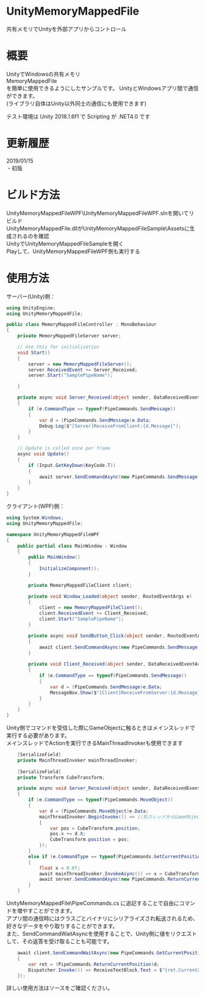 # UnityMemoryMappedFile
共有メモリでUnityを外部アプリからコントロール

# 概要
UnityでWindowsの共有メモリ  
MemoryMappedFile  
を簡単に使用できるようにしたサンプルです。
UnityとWindowsアプリ間で通信ができます。  
(ライブラリ自体はUnity以外同士の通信にも使用できます)  
  
テスト環境は Unity 2018.1.6f1 で Scripting が .NET4.0 です  

# 更新履歴
2019/01/15  
・初版  

# ビルド方法
UnityMemoryMappedFileWPF\UnityMemoryMappedFileWPF.slnを開いてリビルド  
UnityMemoryMappedFile.dllがUnityMemoryMappedFileSample\Assetsに生成されるのを確認  
UnityでUnityMemoryMappedFileSampleを開く  
Playして、UnityMemoryMappedFileWPF側も実行する  

# 使用方法
  
サーバー(Unity)側：  
``` csharp
using UnityEngine;
using UnityMemoryMappedFile;

public class MemoryMappedFileController : MonoBehaviour
{
    private MemoryMappedFileServer server;

    // Use this for initialization
    void Start()
    {
        server = new MemoryMappedFileServer();
        server.ReceivedEvent += Server_Received;
        server.Start("SamplePipeName");

    }

    private async void Server_Received(object sender, DataReceivedEventArgs e)
    {
        if (e.CommandType == typeof(PipeCommands.SendMessage))
        {
            var d = (PipeCommands.SendMessage)e.Data;
            Debug.Log($"[Server]ReceiveFromClient:{d.Message}");
        }
    }

    // Update is called once per frame
    async void Update()
    {
        if (Input.GetKeyDown(KeyCode.T))
        {
            await server.SendCommandAsync(new PipeCommands.SendMessage { Message = "TestFromServer" });
        }
    }
}
```

クライアント(WPF)側：  
``` csharp
using System.Windows;
using UnityMemoryMappedFile;

namespace UnityMemoryMappedFileWPF
{
    public partial class MainWindow : Window
    {
        public MainWindow()
        {
            InitializeComponent();
        }

        private MemoryMappedFileClient client;

        private void Window_Loaded(object sender, RoutedEventArgs e)
        {
            client = new MemoryMappedFileClient();
            client.ReceivedEvent += Client_Received;
            client.Start("SamplePipeName");
        }

        private async void SendButton_Click(object sender, RoutedEventArgs e)
        {
            await client.SendCommandAsync(new PipeCommands.SendMessage { Message = "TestFromWPF" });
        }
        
        private void Client_Received(object sender, DataReceivedEventArgs e)
        {
            if (e.CommandType == typeof(PipeCommands.SendMessage))
            {
                var d = (PipeCommands.SendMessage)e.Data;
                MessageBox.Show($"[Client]ReceiveFromServer:{d.Message}");
            }
        }
    }
}
```
Unity側でコマンドを受信した際にGameObjectに触るときはメインスレッドで実行する必要があります。  
メインスレッドでActionを実行できるMainThreadInvokerも使用できます  
``` csharp
    [SerializeField]
    private MainThreadInvoker mainThreadInvoker;
    
    [SerializeField]
    private Transform CubeTransform;

    private async void Server_Received(object sender, DataReceivedEventArgs e)
    {
        if (e.CommandType == typeof(PipeCommands.MoveObject))
        {
            var d = (PipeCommands.MoveObject)e.Data;
            mainThreadInvoker.BeginInvoke(() => //別スレッドからGameObjectに触るときはメインスレッドで処理すること
            {
                var pos = CubeTransform.position;
                pos.x += d.X;
                CubeTransform.position = pos;
            });
        }
        else if (e.CommandType == typeof(PipeCommands.GetCurrentPosition))
        {
            float x = 0.0f;
            await mainThreadInvoker.InvokeAsync(() => x = CubeTransform.position.x); //GameObjectに触るときはメインスレッドで
            await server.SendCommandAsync(new PipeCommands.ReturnCurrentPosition { CurrentX = x }, e.RequestId);
        }
    }
```
UnityMemoryMappedFile\PipeCommands.cs に追記することで自由にコマンドを増やすことができます。  
アプリ間の通信時にはクラスごとバイナリにシリアライズされ転送されるため、  
好きなデータをやり取りすることができます。  
また、SendCommandWaitAsyncを使用することで、Unity側に値をリクエストして、その返答を受け取ることも可能です。  
``` csharp
    await client.SendCommandWaitAsync(new PipeCommands.GetCurrentPosition(), d =>
    {
        var ret = (PipeCommands.ReturnCurrentPosition)d;
        Dispatcher.Invoke(() => ReceiveTextBlock.Text = $"{ret.CurrentX}");
    });
```

詳しい使用方法はソースをご確認ください。
